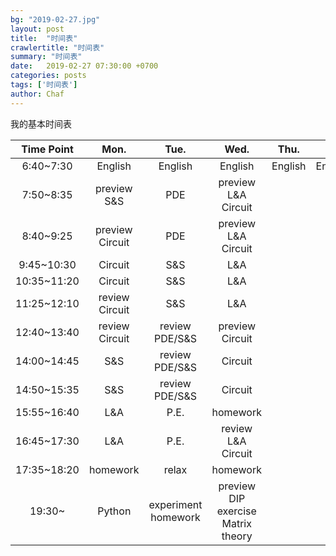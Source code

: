 ```yaml
---
bg: "2019-02-27.jpg"
layout: post
title:  "时间表"
crawlertitle: "时间表"
summary: "时间表"
date:   2019-02-27 07:30:00 +0700
categories: posts
tags: ['时间表']
author: Chaf
---
```


我的基本时间表


| Time Point  | Mon.                                | Tue.    | Wed.    | Thu.    | Fri.    | Sat.    | Sun.    |
| :---------: | :---------------------------------: | :-----: | :-----: | :-----: | :-----: | :-----: | :-----: |
| 6:40~7:30   | English                             | English | English | English | English | English | English |
| 7:50~8:35   | preview S&S | PDE | preview    L&A  Circuit |         |         |         |         |
| 8:40~9:25   | preview Circuit | PDE | preview    L&A  Circuit |         |         |         |         |
| 9:45~10:30  | Circuit | S&S | L&A |         |         |         |         |
| 10:35~11:20 | Circuit | S&S | L&A |         |         |         |         |
| 11:25~12:10 | review Circuit | S&S | L&A |         |         |         |         |
| 12:40~13:40 | review Circuit | review PDE/S&S | preview Circuit |         |         |         |         |
| 14:00~14:45 | S&S | review PDE/S&S | Circuit |         |         |         |         |
| 14:50~15:35 | S&S | review PDE/S&S | Circuit |         |         |         |         |
| 15:55~16:40 | L&A | P.E. | homework |         |         |         |         |
| 16:45~17:30 | L&A | P.E. | review    L&A  Circuit |         |         |         |         |
| 17:35~18:20 | homework | relax | homework |         |         |         |         |
| 19:30~      | Python | experiment homework | preview DIP  exercise  Matrix theory |         |         |         |         |

